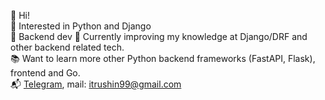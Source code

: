 👋 Hi!\
👀 Interested in Python and Django \
💼 Backend dev
🌱 Currently improving my knowledge at Django/DRF and other backend related tech.\
📚 Want to learn more other Python backend frameworks (FastAPI, Flask), frontend and Go.\
📬 [Telegram](https://t.me/cognomen), mail: itrushin99@gmail.com
<!---
WannaFight/WannaFight is a ✨ special ✨ repository because its `README.md` (this file) appears on your GitHub profile.
You can click the Preview link to take a look at your changes.
--->
